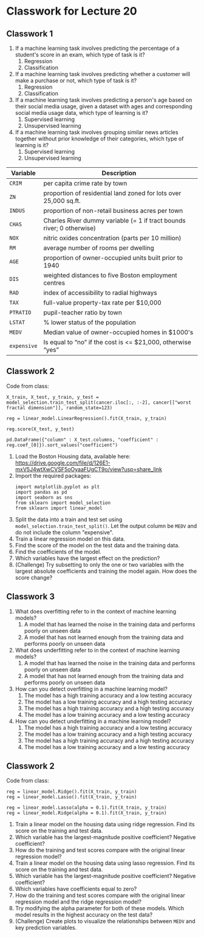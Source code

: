 # Classwork for Lecture 20

## Classwork 1

1. If a machine learning task involves predicting the percentage of a student's score in an exam, which type of task is it?
   1. Regression
   1. Classification
1. If a machine learning task involves predicting whether a customer will make a purchase or not, which type of task is it?
   1. Regression
   1. Classification
1. If a machine learning task involves predicting a person's age based on their social media usage, given a dataset with ages and corresponding social media usage data, which type of learning is it?
   1. Supervised learning
   1. Unsupervised learning
1. If a machine learning task involves grouping similar news articles together without prior knowledge of their categories, which type of learning is it?
   1. Supervised learning
   1. Unsupervised learning


Variable | Description
--|--
`CRIM` | per capita crime rate by town
`ZN` | proportion of residential land zoned for lots over 25,000 sq.ft.
`INDUS` | proportion of non-retail business acres per town
`CHAS` | Charles River dummy variable (= 1 if tract bounds river; 0 otherwise)
`NOX` | nitric oxides concentration (parts per 10 million)
`RM` |  average number of rooms per dwelling
`AGE` | proportion of owner-occupied units built prior to 1940
`DIS` |  weighted distances to five Boston employment centres
`RAD` | index of accessibility to radial highways
`TAX` | full-value property-tax rate per $10,000
`PTRATIO` | pupil-teacher ratio by town
`LSTAT` | % lower status of the population
`MEDV` | Median value of owner-occupied homes in $1000's
`expensive` | Is equal to “no” if the cost is <= $21,000, otherwise “yes”

## Classwork 2

Code from class:
```
X_train, X_test, y_train, y_test = model_selection.train_test_split(cancer.iloc[:, :-2], cancer[["worst fractal dimension"]], random_state=123)

reg = linear_model.LinearRegression().fit(X_train, y_train)

reg.score(X_test, y_test)

pd.DataFrame({"column" : X_test.columns, "coefficient" : reg.coef_[0]}).sort_values("coefficient")
``` 

1. Load the Boston Housing data, available here: https://drive.google.com/file/d/126E1-mxV5J4wtXwCVSF5oOyaaFUgCT9o/view?usp=share_link
1. Import the required packages: 
   ```
   import matplotlib.pyplot as plt
   import pandas as pd
   import seaborn as sns
   from sklearn import model_selection
   from sklearn import linear_model
   ```
1. Split the data into a train and test set using `model_selection.train_test_split()`. Let the output column be `MEDV` and do not include the column "expensive".
1. Train a linear regression model on this data.
1. Find the score of the model on the test data and the training data.
1. Find the coefficients of the model.
1. Which variables have the largest effect on the prediction?
1. (Challenge) Try subsetting to only the one or two variables with the largest absolute coefficients and training the model again. How does the score change?

## Classwork 3

1. What does overfitting refer to in the context of machine learning models?
   1. A model that has learned the noise in the training data and performs poorly on unseen data
   1. A model that has not learned enough from the training data and performs poorly on unseen data
1. What does underfitting refer to in the context of machine learning models?
   1. A model that has learned the noise in the training data and performs poorly on unseen data
   1. A model that has not learned enough from the training data and performs poorly on unseen data
1. How can you detect overfitting in a machine learning model?
   1. The model has a high training accuracy and a low testing accuracy
   1. The model has a low training accuracy and a high testing accuracy
   1. The model has a high training accuracy and a high testing accuracy
   1. The model has a low training accuracy and a low testing accuracy
1. How can you detect underfitting in a machine learning model?
   1. The model has a high training accuracy and a low testing accuracy
   1. The model has a low training accuracy and a high testing accuracy
   1. The model has a high training accuracy and a high testing accuracy
   1. The model has a low training accuracy and a low testing accuracy

## Classwork 2

Code from class:
```
reg = linear_model.Ridge().fit(X_train, y_train)
reg = linear_model.Lasso().fit(X_train, y_train)

reg = linear_model.Lasso(alpha = 0.1).fit(X_train, y_train)
reg = linear_model.Ridge(alpha = 0.1).fit(X_train, y_train)
```

1. Train a linear model on the housing data using ridge regression. Find its score on the training and test data.
1. Which variable has the largest-magnitude positive coefficient? Negative coefficient?
1. How do the training and test scores compare with the original linear regression model?
1. Train a linear model on the housing data using lasso regression. Find its score on the training and test data.
1. Which variable has the largest-magnitude positive coefficient? Negative coefficient?
1. Which variables have coefficients equal to zero?
1. How do the training and test scores compare with the original linear regression model and the ridge regression model?
1. Try modifying the alpha parameter for both of these models. Which model results in the highest accuracy on the test data?
1. (Challenge) Create plots to visualize the relationships between `MEDV` and key prediction variables.
